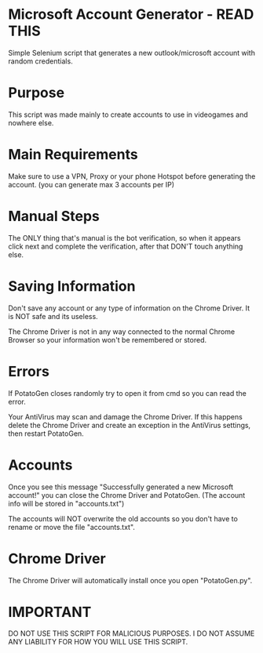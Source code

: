 # Microsoft Account Generator - READ THIS
Simple Selenium script that generates a new outlook/microsoft account with random credentials.

# Purpose
This script was made mainly to create accounts to use in videogames and nowhere else.

# Main Requirements
Make sure to use a VPN, Proxy or your phone Hotspot before generating the account. (you can generate max 3 accounts per IP)

# Manual Steps
The ONLY thing that's manual is the bot verification, so when it appears click next and complete the verification, after that DON'T touch anything else.

# Saving Information
Don't save any account or any type of information on the Chrome Driver. It is NOT safe and its useless.

The Chrome Driver is not in any way connected to the normal Chrome Browser so your information won't be remembered or stored.

# Errors
If PotatoGen closes randomly try to open it from cmd so you can read the error.

Your AntiVirus may scan and damage the Chrome Driver. If this happens delete the Chrome Driver and create an exception in the AntiVirus settings, then restart PotatoGen.

# Accounts
Once you see this message "Successfully generated a new Microsoft account!" you can close the Chrome Driver and PotatoGen. (The account info will be stored in "accounts.txt")

The accounts will NOT overwrite the old accounts so you don't have to rename or move the file "accounts.txt".

# Chrome Driver
The Chrome Driver will automatically install once you open "PotatoGen.py".

# IMPORTANT
DO NOT USE THIS SCRIPT FOR MALICIOUS PURPOSES. I DO NOT ASSUME ANY LIABILITY FOR HOW YOU WILL USE THIS SCRIPT.
